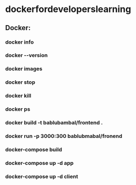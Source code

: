 # dockerfordeveloperslearning

## Docker: 
### docker info
### docker --version

### docker images
### docker stop
###  docker kill
### docker ps
### docker build -t bablubambal/frontend .
### docker run -p 3000:300 bablubmabal/fronend
### docker-compose build

### docker-compose up -d app
### docker-compose up -d client

